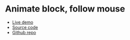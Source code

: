 # Animate block, follow mouse

- [Live demo](https://js-animate-block-follow-mouse.rolandjlevy.repl.co/)
- [Source code](https://replit.com/@RolandJLevy/js-animate-block-follow-mouse)
- [Github repo](https://github.com/rolandjlevy/js-animate-block-follow-mouse)